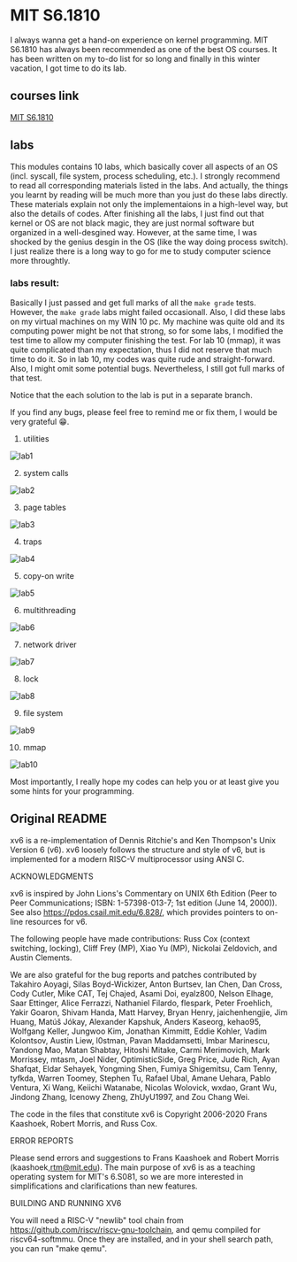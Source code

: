 # MIT S6.1810

I always wanna get a hand-on experience on kernel programming. MIT S6.1810 has always been recommended as one of the best OS courses.
It has been written on my to-do list for so long and finally in this winter vacation, I got time to do its lab.

## courses link
[MIT S6.1810](https://pdos.csail.mit.edu/6.828/2022/index.html)

## labs
This modules contains 10 labs, which basically cover all aspects of an OS (incl. syscall, file system, process scheduling, etc.).
I strongly recommend to read all corresponding materials listed in the labs. And actually, the things you learnt by reading will be much more than you just do these labs directly.
These materials explain not only the implementaions in a high-level way, but also the details of codes.
After finishing all the labs, I just find out that kernel or OS are not black magic, they are just normal software but organized in a well-desgined way.
However, at the same time, I was shocked by the genius desgin in the OS (like the way doing process switch).
I just realize there is a long way to go for me to study computer science more throughtly.

### labs result:

Basically I just passed and get full marks of all the `make grade` tests. However, the `make grade` labs might failed occasionall. Also, I did these labs on my virtual machines on my WIN 10 pc. My machine was quite old and its computing power might be not that strong, so for some labs, I modified the test time to allow my computer finishing the test. For lab 10 (mmap), it was quite complicated than my expectation, thus I did not reserve that much time to do it. So in lab 10, my codes was quite rude and straight-forward. Also, I might omit some potential bugs. Nevertheless, I still got full marks of that test. 

Notice that the each solution to the lab is put in a separate branch.

If you find any bugs, please feel free to remind me or fix them, I would be very grateful 😁.

1. utilities

![lab1](imgs/lab1.png)

2. system calls

![lab2](imgs/lab2.png)

3. page tables

![lab3](imgs/lab3.png)

4. traps

![lab4](imgs/lab4.png)

5. copy-on write

![lab5](imgs/lab5.png)

6. multithreading

![lab6](imgs/lab6.png)

7. network driver

![lab7](imgs/lab7.png)

8. lock

![lab8](imgs/lab8.png)

9. file system

![lab9](imgs/lab9.png)

10. mmap

![lab10](imgs/lab10.png)


Most importantly, I really hope my codes can help you or at least give you some hints for your programming.

## Original README

xv6 is a re-implementation of Dennis Ritchie's and Ken Thompson's Unix
Version 6 (v6).  xv6 loosely follows the structure and style of v6,
but is implemented for a modern RISC-V multiprocessor using ANSI C.

ACKNOWLEDGMENTS

xv6 is inspired by John Lions's Commentary on UNIX 6th Edition (Peer
to Peer Communications; ISBN: 1-57398-013-7; 1st edition (June 14,
2000)).  See also https://pdos.csail.mit.edu/6.828/, which provides
pointers to on-line resources for v6.

The following people have made contributions: Russ Cox (context switching,
locking), Cliff Frey (MP), Xiao Yu (MP), Nickolai Zeldovich, and Austin
Clements.

We are also grateful for the bug reports and patches contributed by
Takahiro Aoyagi, Silas Boyd-Wickizer, Anton Burtsev, Ian Chen, Dan
Cross, Cody Cutler, Mike CAT, Tej Chajed, Asami Doi, eyalz800, Nelson
Elhage, Saar Ettinger, Alice Ferrazzi, Nathaniel Filardo, flespark,
Peter Froehlich, Yakir Goaron, Shivam Handa, Matt Harvey, Bryan Henry,
jaichenhengjie, Jim Huang, Matúš Jókay, Alexander Kapshuk, Anders
Kaseorg, kehao95, Wolfgang Keller, Jungwoo Kim, Jonathan Kimmitt,
Eddie Kohler, Vadim Kolontsov, Austin Liew, l0stman, Pavan
Maddamsetti, Imbar Marinescu, Yandong Mao, Matan Shabtay, Hitoshi
Mitake, Carmi Merimovich, Mark Morrissey, mtasm, Joel Nider,
OptimisticSide, Greg Price, Jude Rich, Ayan Shafqat, Eldar Sehayek,
Yongming Shen, Fumiya Shigemitsu, Cam Tenny, tyfkda, Warren Toomey,
Stephen Tu, Rafael Ubal, Amane Uehara, Pablo Ventura, Xi Wang, Keiichi
Watanabe, Nicolas Wolovick, wxdao, Grant Wu, Jindong Zhang, Icenowy
Zheng, ZhUyU1997, and Zou Chang Wei.

The code in the files that constitute xv6 is
Copyright 2006-2020 Frans Kaashoek, Robert Morris, and Russ Cox.

ERROR REPORTS

Please send errors and suggestions to Frans Kaashoek and Robert Morris
(kaashoek,rtm@mit.edu).  The main purpose of xv6 is as a teaching
operating system for MIT's 6.S081, so we are more interested in
simplifications and clarifications than new features.

BUILDING AND RUNNING XV6

You will need a RISC-V "newlib" tool chain from
https://github.com/riscv/riscv-gnu-toolchain, and qemu compiled for
riscv64-softmmu.  Once they are installed, and in your shell
search path, you can run "make qemu".
